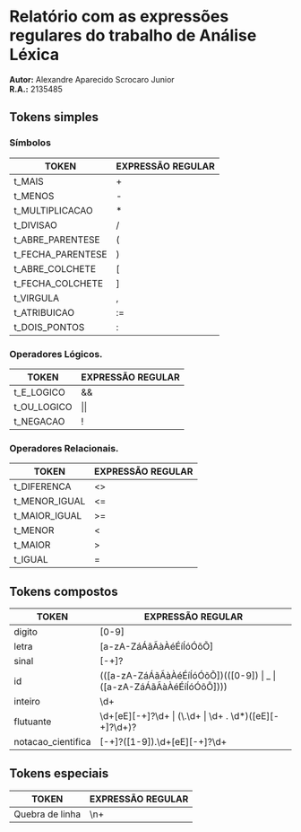 # Relatório com as expressões regulares do trabalho de Análise Léxica

**Autor:** Alexandre Aparecido Scrocaro Junior \
**R.A.:** 2135485

## Tokens simples

### Símbolos

| TOKEN             | EXPRESSÃO REGULAR |
| ----------------- | ----------------- |
| t_MAIS            | \+                |
| t_MENOS           | -                 |
| t_MULTIPLICACAO   | \*                |
| t_DIVISAO         | /                 |
| t_ABRE_PARENTESE  | \(                |
| t_FECHA_PARENTESE | \)                |
| t_ABRE_COLCHETE   | \[                |
| t_FECHA_COLCHETE  | \]                |
| t_VIRGULA         | ,                 |
| t_ATRIBUICAO      | :=                |
| t_DOIS_PONTOS     | :                 |

### Operadores Lógicos.

| TOKEN       | EXPRESSÃO REGULAR |
| ----------- | ----------------- |
| t_E_LOGICO  | &&                |
| t_OU_LOGICO | \|\|              |
| t_NEGACAO   | !                 |

### Operadores Relacionais.

| TOKEN         | EXPRESSÃO REGULAR |
| ------------- | ----------------- |
| t_DIFERENCA   | <>                |
| t_MENOR_IGUAL | <=                |
| t_MAIOR_IGUAL | >=                |
| t_MENOR       | <                 |
| t_MAIOR       | >                 |
| t_IGUAL       | =                 |

## Tokens compostos

| TOKEN              | EXPRESSÃO REGULAR                                                     |
| ------------------ | --------------------------------------------------------------------- |
| digito             | [0-9]                                                                 |
| letra              | [a-zA-ZáÁãÃàÀéÉíÍóÓõÕ]                                                |
| sinal              | [-+]?                                                                 |
| id                 | (([a-zA-ZáÁãÃàÀéÉíÍóÓõÕ])(([0-9]) \| \_ \| ([a-zA-ZáÁãÃàÀéÉíÍóÓõÕ]))) |
| inteiro            | \d+                                                                   |
| flutuante          | \d+[eE][-+]?\d+ \| (\\.\d+ \| \d+ . \d\*)([eE][-+]?\d+)?              |
| notacao_cientifica | [-+]?([1-9]).\d+[eE][-+]?\d+                                          |

## Tokens especiais

| TOKEN           | EXPRESSÃO REGULAR |
| --------------- | ----------------- |
| Quebra de linha | \n+               |
